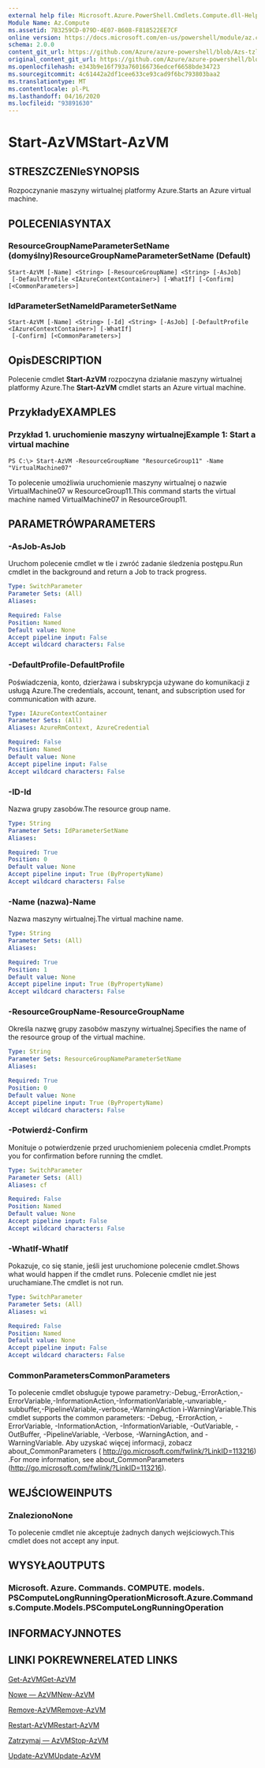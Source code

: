 ```yaml
---
external help file: Microsoft.Azure.PowerShell.Cmdlets.Compute.dll-Help-Help.xml
Module Name: Az.Compute
ms.assetid: 7B3259CD-079D-4E07-8608-F818522EE7CF
online version: https://docs.microsoft.com/en-us/powershell/module/az.compute/start-azvm
schema: 2.0.0
content_git_url: https://github.com/Azure/azure-powershell/blob/Azs-tzl/src/Compute/Compute/help/Start-AzVM.md
original_content_git_url: https://github.com/Azure/azure-powershell/blob/Azs-tzl/src/Compute/Compute/help/Start-AzVM.md
ms.openlocfilehash: e343b9e16f793a760166736edcef6658bde34723
ms.sourcegitcommit: 4c61442a2df1cee633ce93cad9f6bc793803baa2
ms.translationtype: MT
ms.contentlocale: pl-PL
ms.lasthandoff: 04/16/2020
ms.locfileid: "93891630"
---
```

# <span data-ttu-id="8945a-101">Start-AzVM</span><span class="sxs-lookup"><span data-stu-id="8945a-101">Start-AzVM</span></span>

## <span data-ttu-id="8945a-102">STRESZCZENIe</span><span class="sxs-lookup"><span data-stu-id="8945a-102">SYNOPSIS</span></span>
<span data-ttu-id="8945a-103">Rozpoczynanie maszyny wirtualnej platformy Azure.</span><span class="sxs-lookup"><span data-stu-id="8945a-103">Starts an Azure virtual machine.</span></span>

## <span data-ttu-id="8945a-104">POLECENIA</span><span class="sxs-lookup"><span data-stu-id="8945a-104">SYNTAX</span></span>

### <span data-ttu-id="8945a-105">ResourceGroupNameParameterSetName (domyślny)</span><span class="sxs-lookup"><span data-stu-id="8945a-105">ResourceGroupNameParameterSetName (Default)</span></span>
```
Start-AzVM [-Name] <String> [-ResourceGroupName] <String> [-AsJob]
 [-DefaultProfile <IAzureContextContainer>] [-WhatIf] [-Confirm] [<CommonParameters>]
```

### <span data-ttu-id="8945a-106">IdParameterSetName</span><span class="sxs-lookup"><span data-stu-id="8945a-106">IdParameterSetName</span></span>
```
Start-AzVM [-Name] <String> [-Id] <String> [-AsJob] [-DefaultProfile <IAzureContextContainer>] [-WhatIf]
 [-Confirm] [<CommonParameters>]
```

## <span data-ttu-id="8945a-107">Opis</span><span class="sxs-lookup"><span data-stu-id="8945a-107">DESCRIPTION</span></span>
<span data-ttu-id="8945a-108">Polecenie cmdlet **Start-AzVM** rozpoczyna działanie maszyny wirtualnej platformy Azure.</span><span class="sxs-lookup"><span data-stu-id="8945a-108">The **Start-AzVM** cmdlet starts an Azure virtual machine.</span></span>

## <span data-ttu-id="8945a-109">Przykłady</span><span class="sxs-lookup"><span data-stu-id="8945a-109">EXAMPLES</span></span>

### <span data-ttu-id="8945a-110">Przykład 1. uruchomienie maszyny wirtualnej</span><span class="sxs-lookup"><span data-stu-id="8945a-110">Example 1: Start a virtual machine</span></span>
```
PS C:\> Start-AzVM -ResourceGroupName "ResourceGroup11" -Name "VirtualMachine07"
```

<span data-ttu-id="8945a-111">To polecenie umożliwia uruchomienie maszyny wirtualnej o nazwie VirtualMachine07 w ResourceGroup11.</span><span class="sxs-lookup"><span data-stu-id="8945a-111">This command starts the virtual machine named VirtualMachine07 in ResourceGroup11.</span></span>

## <span data-ttu-id="8945a-112">PARAMETRÓW</span><span class="sxs-lookup"><span data-stu-id="8945a-112">PARAMETERS</span></span>

### <span data-ttu-id="8945a-113">-AsJob</span><span class="sxs-lookup"><span data-stu-id="8945a-113">-AsJob</span></span>
<span data-ttu-id="8945a-114">Uruchom polecenie cmdlet w tle i zwróć zadanie śledzenia postępu.</span><span class="sxs-lookup"><span data-stu-id="8945a-114">Run cmdlet in the background and return a Job to track progress.</span></span>

```yaml
Type: SwitchParameter
Parameter Sets: (All)
Aliases: 

Required: False
Position: Named
Default value: None
Accept pipeline input: False
Accept wildcard characters: False
```

### <span data-ttu-id="8945a-115">-DefaultProfile</span><span class="sxs-lookup"><span data-stu-id="8945a-115">-DefaultProfile</span></span>
<span data-ttu-id="8945a-116">Poświadczenia, konto, dzierżawa i subskrypcja używane do komunikacji z usługą Azure.</span><span class="sxs-lookup"><span data-stu-id="8945a-116">The credentials, account, tenant, and subscription used for communication with azure.</span></span>

```yaml
Type: IAzureContextContainer
Parameter Sets: (All)
Aliases: AzureRmContext, AzureCredential

Required: False
Position: Named
Default value: None
Accept pipeline input: False
Accept wildcard characters: False
```

### <span data-ttu-id="8945a-117">-ID</span><span class="sxs-lookup"><span data-stu-id="8945a-117">-Id</span></span>
<span data-ttu-id="8945a-118">Nazwa grupy zasobów.</span><span class="sxs-lookup"><span data-stu-id="8945a-118">The resource group name.</span></span>

```yaml
Type: String
Parameter Sets: IdParameterSetName
Aliases: 

Required: True
Position: 0
Default value: None
Accept pipeline input: True (ByPropertyName)
Accept wildcard characters: False
```

### <span data-ttu-id="8945a-119">-Name (nazwa)</span><span class="sxs-lookup"><span data-stu-id="8945a-119">-Name</span></span>
<span data-ttu-id="8945a-120">Nazwa maszyny wirtualnej.</span><span class="sxs-lookup"><span data-stu-id="8945a-120">The virtual machine name.</span></span>

```yaml
Type: String
Parameter Sets: (All)
Aliases: 

Required: True
Position: 1
Default value: None
Accept pipeline input: True (ByPropertyName)
Accept wildcard characters: False
```

### <span data-ttu-id="8945a-121">-ResourceGroupName</span><span class="sxs-lookup"><span data-stu-id="8945a-121">-ResourceGroupName</span></span>
<span data-ttu-id="8945a-122">Określa nazwę grupy zasobów maszyny wirtualnej.</span><span class="sxs-lookup"><span data-stu-id="8945a-122">Specifies the name of the resource group of the virtual machine.</span></span>

```yaml
Type: String
Parameter Sets: ResourceGroupNameParameterSetName
Aliases: 

Required: True
Position: 0
Default value: None
Accept pipeline input: True (ByPropertyName)
Accept wildcard characters: False
```

### <span data-ttu-id="8945a-123">-Potwierdź</span><span class="sxs-lookup"><span data-stu-id="8945a-123">-Confirm</span></span>
<span data-ttu-id="8945a-124">Monituje o potwierdzenie przed uruchomieniem polecenia cmdlet.</span><span class="sxs-lookup"><span data-stu-id="8945a-124">Prompts you for confirmation before running the cmdlet.</span></span>

```yaml
Type: SwitchParameter
Parameter Sets: (All)
Aliases: cf

Required: False
Position: Named
Default value: None
Accept pipeline input: False
Accept wildcard characters: False
```

### <span data-ttu-id="8945a-125">-WhatIf</span><span class="sxs-lookup"><span data-stu-id="8945a-125">-WhatIf</span></span>
<span data-ttu-id="8945a-126">Pokazuje, co się stanie, jeśli jest uruchomione polecenie cmdlet.</span><span class="sxs-lookup"><span data-stu-id="8945a-126">Shows what would happen if the cmdlet runs.</span></span> <span data-ttu-id="8945a-127">Polecenie cmdlet nie jest uruchamiane.</span><span class="sxs-lookup"><span data-stu-id="8945a-127">The cmdlet is not run.</span></span>

```yaml
Type: SwitchParameter
Parameter Sets: (All)
Aliases: wi

Required: False
Position: Named
Default value: None
Accept pipeline input: False
Accept wildcard characters: False
```

### <span data-ttu-id="8945a-128">CommonParameters</span><span class="sxs-lookup"><span data-stu-id="8945a-128">CommonParameters</span></span>
<span data-ttu-id="8945a-129">To polecenie cmdlet obsługuje typowe parametry:-Debug,-ErrorAction,-ErrorVariable,-InformationAction,-InformationVariable,-unvariable,-subbuffer,-PipelineVariable,-verbose,-WarningAction i-WarningVariable.</span><span class="sxs-lookup"><span data-stu-id="8945a-129">This cmdlet supports the common parameters: -Debug, -ErrorAction, -ErrorVariable, -InformationAction, -InformationVariable, -OutVariable, -OutBuffer, -PipelineVariable, -Verbose, -WarningAction, and -WarningVariable.</span></span> <span data-ttu-id="8945a-130">Aby uzyskać więcej informacji, zobacz about_CommonParameters ( http://go.microsoft.com/fwlink/?LinkID=113216) .</span><span class="sxs-lookup"><span data-stu-id="8945a-130">For more information, see about_CommonParameters (http://go.microsoft.com/fwlink/?LinkID=113216).</span></span>

## <span data-ttu-id="8945a-131">WEJŚCIOWE</span><span class="sxs-lookup"><span data-stu-id="8945a-131">INPUTS</span></span>

### <span data-ttu-id="8945a-132">Znaleziono</span><span class="sxs-lookup"><span data-stu-id="8945a-132">None</span></span>
<span data-ttu-id="8945a-133">To polecenie cmdlet nie akceptuje żadnych danych wejściowych.</span><span class="sxs-lookup"><span data-stu-id="8945a-133">This cmdlet does not accept any input.</span></span>

## <span data-ttu-id="8945a-134">WYSYŁA</span><span class="sxs-lookup"><span data-stu-id="8945a-134">OUTPUTS</span></span>

### <span data-ttu-id="8945a-135">Microsoft. Azure. Commands. COMPUTE. models. PSComputeLongRunningOperation</span><span class="sxs-lookup"><span data-stu-id="8945a-135">Microsoft.Azure.Commands.Compute.Models.PSComputeLongRunningOperation</span></span>

## <span data-ttu-id="8945a-136">INFORMACYJN</span><span class="sxs-lookup"><span data-stu-id="8945a-136">NOTES</span></span>

## <span data-ttu-id="8945a-137">LINKI POKREWNE</span><span class="sxs-lookup"><span data-stu-id="8945a-137">RELATED LINKS</span></span>

[<span data-ttu-id="8945a-138">Get-AzVM</span><span class="sxs-lookup"><span data-stu-id="8945a-138">Get-AzVM</span></span>](./Get-AzVM.md)

[<span data-ttu-id="8945a-139">Nowe — AzVM</span><span class="sxs-lookup"><span data-stu-id="8945a-139">New-AzVM</span></span>](./New-AzVM.md)

[<span data-ttu-id="8945a-140">Remove-AzVM</span><span class="sxs-lookup"><span data-stu-id="8945a-140">Remove-AzVM</span></span>](./Remove-AzVM.md)

[<span data-ttu-id="8945a-141">Restart-AzVM</span><span class="sxs-lookup"><span data-stu-id="8945a-141">Restart-AzVM</span></span>](./Restart-AzVM.md)

[<span data-ttu-id="8945a-142">Zatrzymaj — AzVM</span><span class="sxs-lookup"><span data-stu-id="8945a-142">Stop-AzVM</span></span>](./Stop-AzVM.md)

[<span data-ttu-id="8945a-143">Update-AzVM</span><span class="sxs-lookup"><span data-stu-id="8945a-143">Update-AzVM</span></span>](./Update-AzVM.md)


